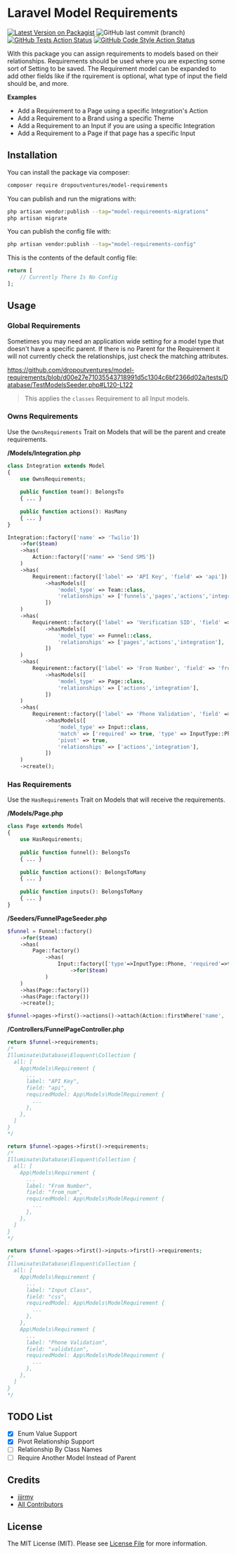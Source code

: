 
# Laravel Model Requirements

[![Latest Version on Packagist](https://img.shields.io/packagist/v/dropoutventures/model-requirements.svg?style=for-the-badge)](https://packagist.org/packages/dropoutventures/model-requirements)
![GitHub last commit (branch)](https://img.shields.io/github/last-commit/dropoutventures/model-requirements/main?style=for-the-badge)
[![GitHub Tests Action Status](https://img.shields.io/github/workflow/status/dropoutventures/model-requirements/run-tests?label=tests&style=for-the-badge)](https://github.com/dropoutventures/model-requirements/actions?query=workflow%3Arun-tests+branch%3Amain)
[![GitHub Code Style Action Status](https://img.shields.io/github/workflow/status/dropoutventures/model-requirements/Check%20&%20fix%20styling?label=code%20style&style=for-the-badge)](https://github.com/dropoutventures/model-requirements/actions?query=workflow%3A"Check+%26+fix+styling"+branch%3Amain)


With this package you can assign requirements to models based on their relationships. Requirements should be used where you are expecting some sort of Setting to be saved. The Requirement model can be expanded to add other fields like if the rquirement is optional, what type of input the field should be, and more.

**Examples**
- Add a Requirement to a Page using a specific Integration's Action
- Add a Requirement to a Brand using a specific Theme
- Add a Requirement to an Input if you are using a specific Integration
- Add a Requirement to a Page if that page has a specific Input

## Installation

You can install the package via composer:

```bash
composer require dropoutventures/model-requirements
```

You can publish and run the migrations with:

```bash
php artisan vendor:publish --tag="model-requirements-migrations"
php artisan migrate
```

You can publish the config file with:

```bash
php artisan vendor:publish --tag="model-requirements-config"
```

This is the contents of the default config file:

```php
return [
    // Currently There Is No Config
];
```
## Usage

### Global Requirements

Sometimes you may need an application wide setting for a model type that doesn't have a specific parent.
If there is no Parent for the Requirement it will not currently check the relationships, just check the matching attributes.

https://github.com/dropoutventures/model-requirements/blob/d00e27e71035543718991d5c1304c6bf2366d02a/tests/Database/TestModelsSeeder.php#L120-L122
> This applies the `classes` Requirement to all Input models.

### Owns Requirements

Use the `OwnsRequirements` Trait on Models that will be the parent and create requirements.

**/Models/Integration.php**
```php
class Integration extends Model
{
    use OwnsRequirements;
    
    public function team(): BelongsTo
    { ... }
    
    public function actions(): HasMany
    { ... }
}
```

```php
Integration::factory(['name' => 'Twilio'])
    ->for($team)
    ->has(
        Action::factory(['name' => 'Send SMS'])
    )
    ->has(
        Requirement::factory(['label' => 'API Key', 'field' => 'api'])
            ->hasModels([
                'model_type' => Team::class,
                'relationships' => ['funnels','pages','actions','integration'],
            ])
    )
    ->has(
        Requirement::factory(['label' => 'Verification SID', 'field' => 'sid'])
            ->hasModels([
                'model_type' => Funnel::class,
                'relationships' => ['pages','actions','integration'],
            ])
    )
    ->has(
        Requirement::factory(['label' => 'From Number', 'field' => 'from_num'])
            ->hasModels([
                'model_type' => Page::class,
                'relationships' => ['actions','integration'],
            ])
    )
    ->has(
        Requirement::factory(['label' => 'Phone Validation', 'field' => 'validation'])
            ->hasModels([
                'model_type' => Input::class,
                'match' => ['required' => true, 'type' => InputType::Phone],
                'pivot' => true,
                'relationships' => ['actions','integration'],
            ])
    )
    ->create();
```

### Has Requirements

Use the `HasRequirements` Trait on Models that will receive the requirements.

**/Models/Page.php**
```php
class Page extends Model
{
    use HasRequirements;
    
    public function funnel(): BelongsTo
    { ... }
    
    public function actions(): BelongsToMany
    { ... }
    
    public function inputs(): BelongsToMany
    { ... }
}
```
**/Seeders/FunnelPageSeeder.php**
```php
$funnel = Funnel::factory()
    ->for($team)
    ->has(
        Page::factory()
            ->has(
                Input::factory(['type'=>InputType::Phone, 'required'=>true])
                    ->for($team)
            )
    )
    ->has(Page::factory())
    ->has(Page::factory())
    ->create();

$funnel->pages->first()->actions()->attach(Action::firstWhere('name', 'Send SMS'));
```
**/Controllers/FunnelPageController.php**
```php
return $funnel->requirements;
/*
Illuminate\Database\Eloquent\Collection {
  all: [
    App\Models\Requirement {
      ...
      label: "API Key",
      field: "api",
      requiredModel: App\Models\ModelRequirement {
        ...
      },
    },
  ]
}
*/
```
```php
return $funnel->pages->first()->requirements;
/*
Illuminate\Database\Eloquent\Collection {
  all: [
    App\Models\Requirement {
      ...
      label: "From Number",
      field: "from_num",
      requiredModel: App\Models\ModelRequirement {
        ...
      },
    },
  ]
}
*/
```
```php
return $funnel->pages->first()->inputs->first()->requirements;
/*
Illuminate\Database\Eloquent\Collection {
  all: [
    App\Models\Requirement {
      ...
      label: "Input Class",
      field: "css",
      requiredModel: App\Models\ModelRequirement {
        ...
      },
    },
    App\Models\Requirement {
      ...
      label: "Phone Validation",
      field: "validation",
      requiredModel: App\Models\ModelRequirement {
        ...
      },
    },
  ]
}
*/
```

## TODO List
- [x] Enum Value Support
- [x] Pivot Relationship Support
- [ ] Relationship By Class Names
- [ ] Require Another Model Instead of Parent

## Credits

- [jjjrmy](https://github.com/jjjrmy)
- [All Contributors](../../contributors)

## License

The MIT License (MIT). Please see [License File](LICENSE.md) for more information.
